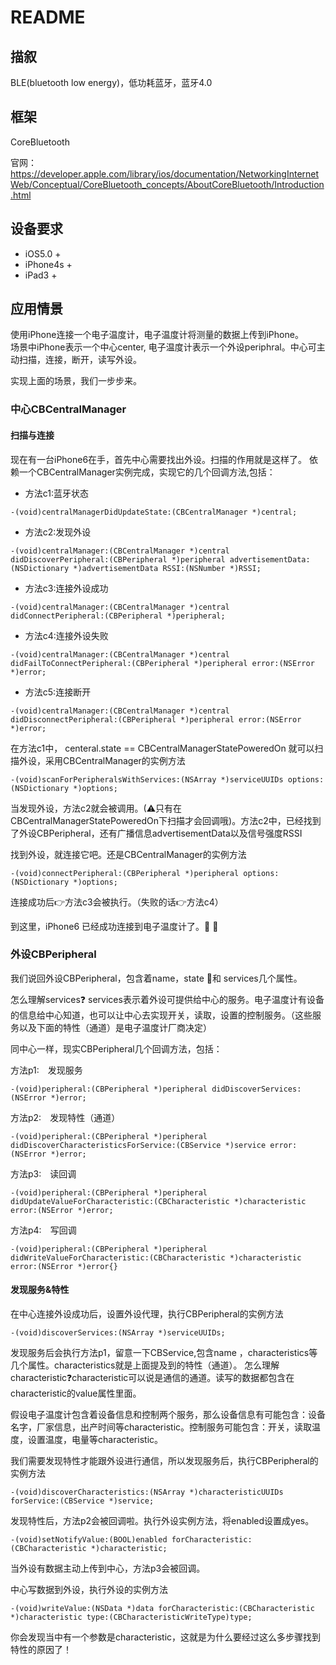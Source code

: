 README
===
## 描叙

BLE(bluetooth low energy)，低功耗蓝牙，蓝牙4.0

## 框架
CoreBluetooth

官网：
https://developer.apple.com/library/ios/documentation/NetworkingInternetWeb/Conceptual/CoreBluetooth_concepts/AboutCoreBluetooth/Introduction.html

## 设备要求

* iOS5.0 +
* iPhone4s +
* iPad3 +

## 应用情景

使用iPhone连接一个电子温度计，电子温度计将测量的数据上传到iPhone。<br>
场景中iPhone表示一个中心center, 电子温度计表示一个外设periphral。中心可主动扫描，连接，断开，读写外设。

实现上面的场景，我们一步步来。

### 中心CBCentralManager

#### 扫描与连接

现在有一台iPhone6在手，首先中心需要找出外设。扫描的作用就是这样了。
依赖一个CBCentralManager实例完成，实现它的几个回调方法,包括：

* 方法c1:蓝牙状态


```
-(void)centralManagerDidUpdateState:(CBCentralManager *)central;
```

* 方法c2:发现外设

```
-(void)centralManager:(CBCentralManager *)central didDiscoverPeripheral:(CBPeripheral *)peripheral advertisementData:(NSDictionary *)advertisementData RSSI:(NSNumber *)RSSI;
```

* 方法c3:连接外设成功

```
-(void)centralManager:(CBCentralManager *)central didConnectPeripheral:(CBPeripheral *)peripheral;
```

* 方法c4:连接外设失败

```
-(void)centralManager:(CBCentralManager *)central didFailToConnectPeripheral:(CBPeripheral *)peripheral error:(NSError *)error;
```

* 方法c5:连接断开

```
-(void)centralManager:(CBCentralManager *)central didDisconnectPeripheral:(CBPeripheral *)peripheral error:(NSError *)error;
```

在方法c1中， centeral.state == CBCentralManagerStatePoweredOn 就可以扫描外设，采用CBCentralManager的实例方法


```
-(void)scanForPeripheralsWithServices:(NSArray *)serviceUUIDs options:(NSDictionary *)options;
```

当发现外设，方法c2就会被调用。(⚠只有在CBCentralManagerStatePoweredOn下扫描才会回调哦)。方法c2中，已经找到了外设CBPeripheral，还有广播信息advertisementData以及信号强度RSSI

找到外设，就连接它吧。还是CBCentralManager的实例方法

```
-(void)connectPeripheral:(CBPeripheral *)peripheral options:(NSDictionary *)options;
```

连接成功后👉方法c3会被执行。（失败的话👉方法c4）

到这里，iPhone6 已经成功连接到电子温度计了。🎉 👏 

### 外设CBPeripheral

我们说回外设CBPeripheral，包含着name，state 和 services几个属性。

怎么理解services❓ services表示着外设可提供给中心的服务。电子温度计有设备的信息给中心知道，也可以让中心去实现开关，读取，设置的控制服务。（这些服务以及下面的特性（通道）是电子温度计厂商决定）

同中心一样，现实CBPeripheral几个回调方法，包括：

方法p1:　发现服务

```
-(void)peripheral:(CBPeripheral *)peripheral didDiscoverServices:(NSError *)error;
```


方法p2:　发现特性（通道）

```
-(void)peripheral:(CBPeripheral *)peripheral didDiscoverCharacteristicsForService:(CBService *)service error:(NSError *)error;
```


方法p3:　读回调

```
-(void)peripheral:(CBPeripheral *)peripheral didUpdateValueForCharacteristic:(CBCharacteristic *)characteristic error:(NSError *)error;
```


方法p4:　写回调

```
-(void)peripheral:(CBPeripheral *)peripheral didWriteValueForCharacteristic:(CBCharacteristic *)characteristic error:(NSError *)error{}
```


#### 发现服务&特性

在中心连接外设成功后，设置外设代理，执行CBPeripheral的实例方法

```
-(void)discoverServices:(NSArray *)serviceUUIDs;
```


发现服务后会执行方法p1，留意一下CBService,包含name ，characteristics等几个属性。characteristics就是上面提及到的特性（通道）。
怎么理解characteristic❓characteristic可以说是通信的通道。读写的数据都包含在characteristic的value属性里面。

假设电子温度计包含着设备信息和控制两个服务，那么设备信息有可能包含：设备名字，厂家信息，出产时间等characteristic。控制服务可能包含：开关，读取温度，设置温度，电量等characteristic。 

我们需要发现特性才能跟外设进行通信，所以发现服务后，执行CBPeripheral的实例方法

```
-(void)discoverCharacteristics:(NSArray *)characteristicUUIDs forService:(CBService *)service;
```


发现特性后，方法p2会被回调啦。执行外设实例方法，将enabled设置成yes。

```
-(void)setNotifyValue:(BOOL)enabled forCharacteristic:(CBCharacteristic *)characteristic;
```

当外设有数据主动上传到中心，方法p3会被回调。

中心写数据到外设，执行外设的实例方法

```
-(void)writeValue:(NSData *)data forCharacteristic:(CBCharacteristic *)characteristic type:(CBCharacteristicWriteType)type;
```

你会发现当中有一个参数是characteristic，这就是为什么要经过这么多步骤找到特性的原因了！







